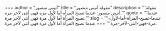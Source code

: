 +++
author = "أنيس منصور"
title = "مقولة أنيس منصور"
description = '''مقولة أنيس منصور: عندما تصبح المرأة أما لأول مرة فهي أنثى لآخر مرة.'''
quote = '''عندما تصبح المرأة أما لأول مرة فهي أنثى لآخر مرة.'''
slug = '''عندما-تصبح-المرأة-أما-لأول-مرة-فهي-أنثى-لآخر-مرة'''
+++
عندما تصبح المرأة أما لأول مرة فهي أنثى لآخر مرة.
